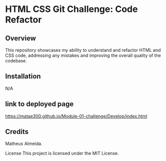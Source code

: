# HTML CSS Git Challenge: Code Refactor

## Overview

This repository showcases my ability to understand and refactor HTML and CSS code, addressing any mistakes and improving the overall quality of the codebase.

## Installation

N/A

## link to deployed page

https://matae300.github.io/Module-01-challenge/Develop/index.html

## Credits

Matheus Almeida.

License
This project is licensed under the MIT License.
